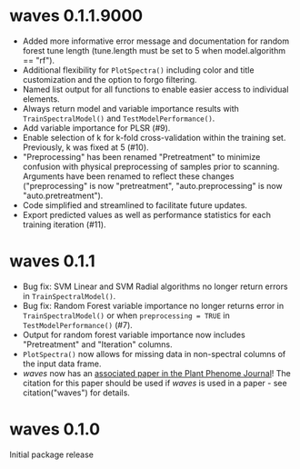 # waves 0.1.1.9000

* Added more informative error message and documentation for random forest tune length (tune.length must be set to 5 when model.algorithm == "rf").
* Additional flexibility for `PlotSpectra()` including color and title customization and the option to forgo filtering.
* Named list output for all functions to enable easier access to individual elements.
* Always return model and variable importance results with `TrainSpectralModel()` and `TestModelPerformance()`.
* Add variable importance for PLSR (#9).
* Enable selection of k for k-fold cross-validation within the training set. Previously, k was fixed at 5 (#10).
* "Preprocessing" has been renamed "Pretreatment" to minimize confusion with physical preprocessing of samples prior to scanning. Arguments have been renamed to reflect these changes ("preprocessing" is now "pretreatment", "auto.preprocessing" is now "auto.pretreatment").
* Code simplified and streamlined to facilitate future updates.
* Export predicted values as well as performance statistics for each training iteration (#11).

# waves 0.1.1

* Bug fix: SVM Linear and SVM Radial algorithms no longer return errors in `TrainSpectralModel()`.
* Bug fix: Random Forest variable importance no longer returns error in `TrainSpectralModel()` or when `preprocessing = TRUE` in `TestModelPerformance()` (#7). 
* Output for random forest variable importance now includes "Pretreatment" and "Iteration" columns.
* `PlotSpectra()` now allows for missing data in non-spectral columns of the input data frame.
* *waves* now has an [associated paper in the Plant Phenome Journal](https://doi.org/10.1002/ppj2.20012)! The citation for this paper should be used if *waves* is used in a paper - see citation("waves") for details.

# waves 0.1.0

Initial package release
